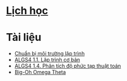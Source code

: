 # <a href="schedule.html" target="_blank">Lịch học</a>
# Tài liệu
- <a href="labs/windows.html" target="_blank">Chuẩn bị môi trường lập trình</a>
- <a href="readings/1_1.html" target="_blank">ALGS4 1.1. Lập trình cơ bản</a>
- <a href="readings/AlgorithmAnalysis.html" target="_blank">ALGS4 1.4. Phân tích độ phức tạp thuật toán</a>
- <a href="BigOhOmegaTheta.html" target="_blank">Big-Oh Omega Theta</a>